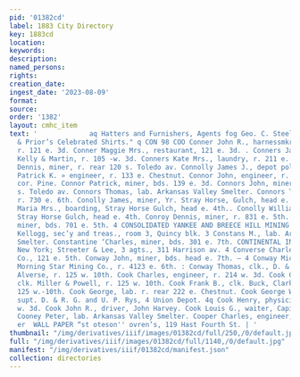 ```yaml
---
pid: '01382cd'
label: 1883 City Directory
key: 1883cd
location: 
keywords: 
description: 
named_persons: 
rights: 
creation_date: 
ingest_date: '2023-08-09'
format: 
source: 
order: '1382'
layout: cmhc_item
text: '             aq Hatters and Furnishers, Agents fog Geo. C. Steele & Co. Brown
  & Prior’s Celebrated Shirts." q CON 98 COO Conner John R., harnessmkr, G. W. Lancaster,
  r. 121 e. 3d. Conner Maggie Mrs., restaurant, 121 e. 3d. . Conners James H., barkpr,
  Kelly & Martin, r. 105 -w. 3d. Conners Kate Mrs., laundry, r. 211 e. 5th. . Connolly
  Dennis, miner, r. rear 120 s. Toledo av. Connolly James J., depot police. Connolly
  Patrick K. » engineer, r. 133 e. Chestnut. Connor John, engineer, r. 142 w. 7th,
  cor. Pine. Connor Patrick, miner, bds. 139 e. 3d. Connors John, miner, r. rear 116
  s. Toledo av. Connors Thomas, lab. Arkansas Valley Smelter. Connors Thomas, blksmith,
  r. 730 e. 6th. Conolly James, miner, Yr. Stray Horse, Gulch, head e. 4th. Conolly
  Maria Mrs., boarding, Stray Horse Gulch, head e. 4th.. Conolly William, miner, r.
  Stray Horse Gulch, head e. 4th. Conroy Dennis, miner, r. 831 e. 5th. Conroy Frank,
  miner, bds. 701 e. 5th. 4 CONSOLIDATED YANKEE AND BREECE HILL MINING CO.,3 C. C.
  Kellogg, sec’y and treas., room 3, Quincy blk. 3 Constans M., lab. Arkansas Valley
  Smelter. Constantine ‘Charles, miner, bds. 301 e. 7th. CONTINENTAL INSURANCE CO.,
  New York; Streeter & Lee, 3 agts., 311 Harrison av. 4 Converse Charles, lab. Water
  Co., 121 e. 5th. Conway John, miner, bds. head e. 7th. — 4 Conway Michael, engineer,
  Morning Star Mining Co., r. 4123 e. 6th. : Conway Thomas, clk., D. & S. P. Ry. Cook
  Alverse, r. 125 w. 10th. Cook Charles, engineer, r. 214 w. 3d. Cook Charles A.,
  clk. Miller & Powell, r. 125 w. 10th. Cook Frank B., clk. Buck, Clark & Steel, r.
  125 w.-10th. Cook George, lab. r. rear 222 e. Chestnut. Cook George W., division
  supt. D. & R. G. and U. P. Rys, 4 Union Depot. 4q Cook Henry, physician, r. 802
  w. 3d. Cook John R., driver, John Harvey. Cook Louis G., waiter, Capitol Hotel.
  Cooney Peter, lab. Arkansas Valley Smelter. Cooper Charles, engineer, La Plata Smelter.  x  a
  er  WALL PAPER “st oteson'' ovren’s, 119 Hast Fourth St. | '
thumbnail: "/img/derivatives/iiif/images/01382cd/full/250,/0/default.jpg"
full: "/img/derivatives/iiif/images/01382cd/full/1140,/0/default.jpg"
manifest: "/img/derivatives/iiif/01382cd/manifest.json"
collection: directories
---
```

